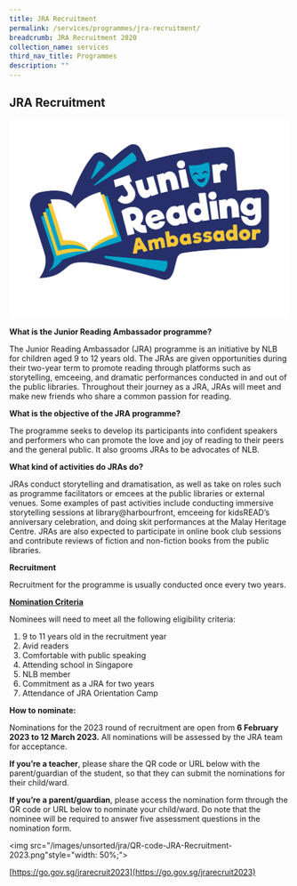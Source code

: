 ```yaml
---
title: JRA Recruitment
permalink: /services/programmes/jra-recruitment/
breadcrumb: JRA Recruitment 2020
collection_name: services
third_nav_title: Programmes
description: ""
---
```

## **JRA Recruitment**

![JRA Logo 2023](/images/unsorted/jra/JRA-logo-2023.png)

**What is the Junior Reading Ambassador programme?**

The Junior Reading Ambassador (JRA) programme is an initiative by NLB for children aged 9 to 12 years old. The JRAs are given opportunities during their two-year term to promote reading through platforms such as storytelling, emceeing, and dramatic performances conducted in and out of the public libraries. Throughout their journey as a JRA, JRAs will meet and make new friends who share a common passion for reading.

**What is the objective of the JRA programme?**

The programme seeks to develop its participants into confident speakers and performers who can promote the love and joy of reading to their peers and the general public. It also grooms JRAs to be advocates of NLB.

**What kind of activities do JRAs do?**

JRAs conduct storytelling and dramatisation, as well as take on roles such as programme facilitators or emcees at the public libraries or external venues. Some examples of past activities include conducting immersive storytelling sessions at library@harbourfront, emceeing for kidsREAD’s anniversary celebration, and doing skit performances at the Malay Heritage Centre. JRAs are also expected to participate in online book club sessions and contribute reviews of fiction and non-fiction books from the public libraries.

**Recruitment**

Recruitment for the programme is usually conducted once every two years.

<u> **Nomination Criteria** </u>

Nominees will need to meet all the following eligibility criteria:

1. 9 to 11 years old in the recruitment year
2. Avid readers 
3. Comfortable with public speaking 
4. Attending school in Singapore
5. NLB member
6. Commitment as a JRA for two years
7. Attendance of JRA Orientation Camp

**How to nominate:**

Nominations for the 2023 round of recruitment are open from **6 February 2023 to 12 March 2023.** All nominations will be assessed by the JRA team for acceptance.

**If you’re a teacher**, please share the QR code or URL below with the parent/guardian of the student, so that they can submit the nominations for their child/ward.

**If you’re a parent/guardian**, please access the nomination form through the QR code or URL below to nominate your child/ward. Do note that the nominee will be required to answer five assessment questions in the nomination form.

<img src="/images/unsorted/jra/QR-code-JRA-Recruitment-2023.png"style="width: 50%;">

[https://go.gov.sg/jrarecruit2023](https://go.gov.sg/jrarecruit2023)